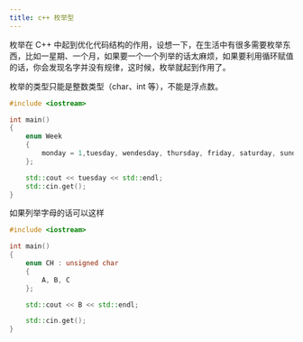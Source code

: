 ```yaml
---
title: c++ 枚举型
---
```


枚举在 C++ 中起到优化代码结构的作用，设想一下，在生活中有很多需要枚举东西，比如一星期、一个月，如果要一个一个列举的话太麻烦，如果要利用循环赋值的话，你会发现名字并没有规律，这时候，枚举就起到作用了。

枚举的类型只能是整数类型（char、int 等），不能是浮点数。

```c++
#include <iostream>

int main()
{
	enum Week
	{
		monday = 1,tuesday, wendesday, thursday, friday, saturday, sunday 
	};

	std::cout << tuesday << std::endl;
	std::cin.get();
}
```

如果列举字母的话可以这样

```c++
#include <iostream>

int main()
{
	enum CH : unsigned char
	{
		A, B, C
	};

	std::cout << B << std::endl;

	std::cin.get();
}
```

